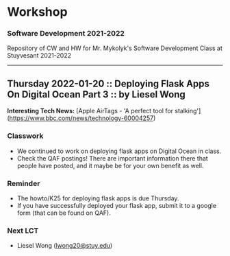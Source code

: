 # Workshop 
### Software Development 2021-2022 

Repository of CW and HW for Mr. Mykolyk's Software Development Class at Stuyvesant 2021-2022


---

## Thursday 2022-01-20 :: Deploying Flask Apps On Digital Ocean Part 3 :: by Liesel Wong

**Interesting Tech News:** [Apple AirTags - 'A perfect tool for stalking'] (https://www.bbc.com/news/technology-60004257)

### Classwork
* We continued to work on deploying flask apps on Digital Ocean in class.
* Check the QAF postings! There are important information there that people have posted, and it maybe be for your own benefit as well.

### Reminder
* The howto/K25 for deploying flask apps is due Thursday.
* If you have successfully deployed your flask app, submit it to a google form (that can be found on QAF).

### Next LCT
* Liesel Wong (lwong20@stuy.edu)
